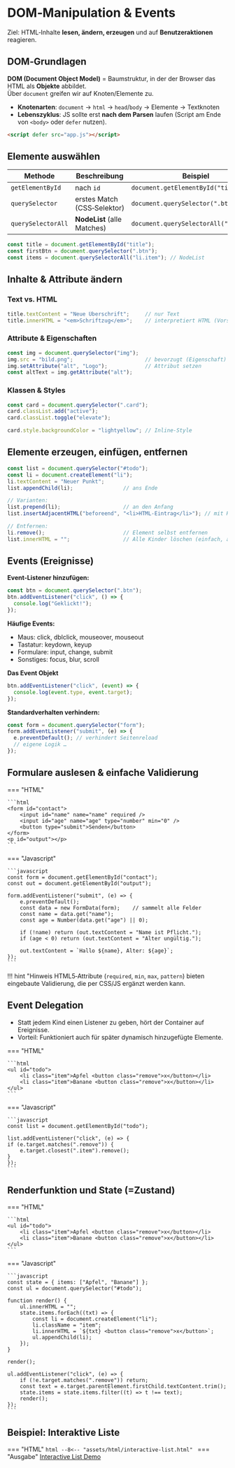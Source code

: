 # DOM‑Manipulation & Events

Ziel: HTML‑Inhalte **lesen, ändern, erzeugen** und auf **Benutzeraktionen** reagieren.  

## DOM‑Grundlagen

**DOM (Document Object Model)** = Baumstruktur, in der der Browser das HTML als **Objekte** abbildet.  
Über `document` greifen wir auf Knoten/Elemente zu.

- **Knotenarten**: `document` → `html` → `head`/`body` → Elemente → Textknoten  
- **Lebenszyklus**: JS sollte erst **nach dem Parsen** laufen (Script am Ende von `<body>` oder `defer` nutzen).

```html
<script defer src="app.js"></script>
```

## Elemente auswählen

| Methode            | Beschreibung                | Beispiel                               |
| ------------------ | --------------------------- | -------------------------------------- |
| `getElementById`   | nach `id`                   | `document.getElementById("title")`     |
| `querySelector`    | erstes Match (CSS‑Selektor) | `document.querySelector(".btn")`       |
| `querySelectorAll` | **NodeList** (alle Matches) | `document.querySelectorAll("li.item")` |


```javascript
const title = document.getElementById("title");
const firstBtn = document.querySelector(".btn");
const items = document.querySelectorAll("li.item"); // NodeList
```

## Inhalte & Attribute ändern

### Text vs. HTML

```javascript
title.textContent = "Neue Überschrift";     // nur Text
title.innerHTML = "<em>Schriftzug</em>";    // interpretiert HTML (Vorsicht!)
```

### Attribute & Eigenschaften

```javascript
const img = document.querySelector("img");
img.src = "bild.png";                       // bevorzugt (Eigenschaft)
img.setAttribute("alt", "Logo");            // Attribut setzen
const altText = img.getAttribute("alt");
```

### Klassen & Styles

```javascript
const card = document.querySelector(".card");
card.classList.add("active");
card.classList.toggle("elevate");

card.style.backgroundColor = "lightyellow"; // Inline‑Style
```

## Elemente erzeugen, einfügen, entfernen

```javascript
const list = document.querySelector("#todo");
const li = document.createElement("li");
li.textContent = "Neuer Punkt";
list.appendChild(li);                // ans Ende

// Varianten:
list.prepend(li);                    // an den Anfang
list.insertAdjacentHTML("beforeend", "<li>HTML‑Eintrag</li>"); // mit HTML

// Entfernen:
li.remove();                         // Element selbst entfernen
list.innerHTML = "";                 // Alle Kinder löschen (einfach, aber grob)
```

## Events (Ereignisse)

**Event‑Listener hinzufügen:**

```javascript
const btn = document.querySelector(".btn");
btn.addEventListener("click", () => {
  console.log("Geklickt!");
});
```

**Häufige Events:**

- Maus: click, dblclick, mouseover, mouseout
- Tastatur: keydown, keyup
- Formulare: input, change, submit
- Sonstiges: focus, blur, scroll

**Das Event Objekt**

```javascript
btn.addEventListener("click", (event) => {
  console.log(event.type, event.target);
});
```

**Standardverhalten verhindern:**

```javascript
const form = document.querySelector("form");
form.addEventListener("submit", (e) => {
  e.preventDefault(); // verhindert Seitenreload
  // eigene Logik …
});
```

## Formulare auslesen & einfache Validierung

=== "HTML"

    ```html
    <form id="contact">
        <input id="name" name="name" required />
        <input id="age" name="age" type="number" min="0" />
        <button type="submit">Senden</button>
    </form>
    <p id="output"></p>
    ```
=== "Javascript"

    ```javascript
    const form = document.getElementById("contact");
    const out = document.getElementById("output");

    form.addEventListener("submit", (e) => {
        e.preventDefault();
        const data = new FormData(form);    // sammelt alle Felder
        const name = data.get("name");
        const age = Number(data.get("age") || 0);

        if (!name) return (out.textContent = "Name ist Pflicht.");
        if (age < 0) return (out.textContent = "Alter ungültig.");

        out.textContent = `Hallo ${name}, Alter: ${age}`;
    });
    ```

!!! hint "Hinweis 
     HTML5‑Attribute (`required`, `min`, `max`, `pattern`) bieten eingebaute Validierung, die per CSS/JS ergänzt werden kann.


## Event Delegation

- Statt jedem Kind einen Listener zu geben, hört der Container auf Ereignisse.
- Vorteil: Funktioniert auch für später dynamisch hinzugefügte Elemente.

=== "HTML"

    ```html
    <ul id="todo">
        <li class="item">Apfel <button class="remove">x</button></li>
        <li class="item">Banane <button class="remove">x</button></li>
    </ul>
    ```
=== "Javascript"

    ```javascript
    const list = document.getElementById("todo");

    list.addEventListener("click", (e) => {
    if (e.target.matches(".remove")) {
        e.target.closest(".item").remove();
    }
    });
    ```

## Renderfunktion und State (=Zustand)

=== "HTML"

    ```html
    <ul id="todo">
        <li class="item">Apfel <button class="remove">x</button></li>
        <li class="item">Banane <button class="remove">x</button></li>
    </ul>
    ```
=== "Javascript"

    ```javascript
    const state = { items: ["Apfel", "Banane"] };
    const ul = document.querySelector("#todo");

    function render() {
        ul.innerHTML = "";
        state.items.forEach((txt) => {
            const li = document.createElement("li");
            li.className = "item";
            li.innerHTML = `${txt} <button class="remove">x</button>`;
            ul.appendChild(li);
        });
    }

    render();

    ul.addEventListener("click", (e) => {
        if (!e.target.matches(".remove")) return;
        const text = e.target.parentElement.firstChild.textContent.trim();
        state.items = state.items.filter((t) => t !== text);
        render();
    });
    ```

## Beispiel: Interaktive Liste

=== "HTML"
    ```html
    --8<-- "assets/html/interactive-list.html"
    ```
=== "Ausgabe"
    <a href="/assets/html/interactive-list.html" target="_blank">Interactive List Demo</a>